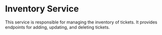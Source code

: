# Inventory Service
This service is responsible for managing the inventory of tickets. 
It provides endpoints for adding, updating, and deleting tickets.
